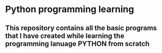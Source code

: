 # Python programming learning
## This repository contains all the basic programs that I have created while learning the programming lanuage PYTHON from scratch
